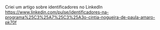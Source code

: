Criei um artigo sobre identificadores no LinkedIn
https://www.linkedin.com/pulse/identificadores-na-programa%25C3%25A7%25C3%25A3o-cintia-nogueira-de-paula-amaro-pk70f
